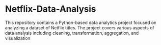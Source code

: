 # Netflix-Data-Analysis
 This repository contains a Python-based data analytics project focused on analyzing a dataset of Netflix titles. The project covers various aspects of data analysis including cleaning, transformation, aggregation, and visualization
